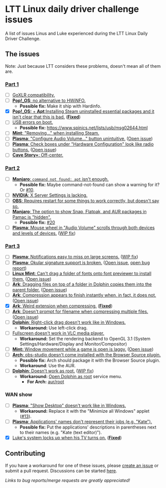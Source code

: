 # LTT Linux daily driver challenge issues

A list of issues Linus and Luke experienced during the LTT Linux Daily Driver Challenge. 

## The issues

Note: Just because LTT considers these problems, doesn't mean all of them are.

### [Part 1](https://www.youtube.com/watch?v=0506yDSgU7M)

- [ ] [GoXLR compatibility.](https://youtu.be/0506yDSgU7M?t=552)
- [ ] [**Pop!\_OS**: no alternative to HWiNFO.](https://youtu.be/0506yDSgU7M?t=579)
  - **Possible fix:** Make it ship with Hardinfo.
- [x] [**Pop!\_OS:** + **Apt**:Installing Steam uninstalled essential packages and it isn't clear that this is bad.](https://youtu.be/0506yDSgU7M?t=607) ([**Fixed**](https://github.com/pop-os/apt/pull/1))
- [ ] [USB errors on boot.](https://youtu.be/0506yDSgU7M?t=870)
  - **Possible fix:** https://www.spinics.net/lists/usb/msg02644.html
- [ ] [**Mint**: "Removing..." when installing Steam.](https://youtu.be/0506yDSgU7M?t=921)
- [ ] [**Plasma**: "Configure Audio Volume..." button unintuitive.](https://youtu.be/0506yDSgU7M?t=982) ([Open issue](https://invent.kde.org/teams/usability/issue-board/-/issues/11))
- [ ] [**Plasma**: Check boxes under "Hardware Configuration" look like radio buttons.](https://youtu.be/0506yDSgU7M?t=991) ([Open issue](https://gitlab.manjaro.org/applications/manjaro-settings-manager/-/issues/194))
- [ ] [**Cave Story+**: Off-center.](https://youtu.be/0506yDSgU7M?t=1101)

### [Part 2](https://youtu.be/3E8IGy6I9Wo)

- [ ] [**Manjaro**: `command not found: apt` isn't enough.](https://youtu.be/3E8IGy6I9Wo?t=107)
  - **Possible fix:** Maybe command-not-found can show a warning for it? Or [#10](https://github.com/glibg10b/ltt-linux-challenge-issues/issues/10).
- [ ] [**NVIDIA**: X Server Settings is lacking.](https://youtu.be/3E8IGy6I9Wo?t=183)
- [ ] [**OBS**: Requires restart for some things to work correctly, but doesn't say so.](https://youtu.be/3E8IGy6I9Wo?t=224)
- [ ] [**Manjaro**: The option to show Snap, Flatpak, and AUR packages in Pamac is "hidden".](https://youtu.be/3E8IGy6I9Wo?t=540)
  - **Possible fix:** [#20](https://github.com/glibg10b/ltt-linux-challenge-issues/issues/20)
- [ ] [**Plasma**: Mouse wheel in "Audio Volume" scrolls through both devices and levels of devices.](https://youtu.be/3E8IGy6I9Wo?t=573) ([WIP fix](https://invent.kde.org/teams/usability/issue-board/-/issues/9))

### [Part 3](https://youtu.be/TtsglXhbxno)

- [ ] [**Plasma**: Notifications easy to miss on large screens.](https://youtu.be/TtsglXhbxno?t=163) ([WIP fix](https://invent.kde.org/teams/usability/issue-board/-/issues/4))
- [ ] [**Plasma**: Okular signature support is broken.](https://youtu.be/TtsglXhbxno?t=281) ([Open issue](https://invent.kde.org/teams/usability/issue-board/-/issues/5), [open bug report](https://bugs.kde.org/show_bug.cgi?id=315930))
- [ ] [**Linux Mint**: Can't drag a folder of fonts onto font previewer to install them.](https://youtu.be/TtsglXhbxno?t=455) ([Open issue](https://gitlab.gnome.org/GNOME/gnome-font-viewer/-/issues/5))
- [ ] [**Ark**: Dragging files on top of a folder in Dolphin copies them into the parent folder.](https://youtu.be/TtsglXhbxno?t=499) ([Open issue](https://invent.kde.org/teams/usability/issue-board/-/issues/8))
- [ ] [**Ark**: Compression appears to finish instantly when, in fact, it does not.](https://youtu.be/TtsglXhbxno?t=732) ([Open issue](https://invent.kde.org/teams/usability/issue-board/-/issues/3))
- [x] [**Ark**: Weird extension when compressing.](https://youtu.be/TtsglXhbxno?t=732) ([**Fixed**](https://invent.kde.org/utilities/ark/-/merge_requests/79))
- [ ] [**Ark**: Doesn't prompt for filename when compressing multiple files.](https://youtu.be/TtsglXhbxno?t=816) ([Open issue](https://invent.kde.org/teams/usability/issue-board/-/issues/10))
- [ ] [**Dolphin**: Right-click drag doesn't work like in Windows.](https://youtu.be/TtsglXhbxno?t=1024)
  - **Workaround:** Use left-click drag.
- [ ] [Fullscreen doesn't work in VLC media player.](https://youtu.be/TtsglXhbxno?t=1234)
  - **Workaround:** Set the rendering backend to OpenGL 3.1 (System Settings/Hardware/Display and Monitor/Compositor)
- [ ] [**Mint:** Window movement while a game is open is laggy.](https://youtu.be/TtsglXhbxno?t=1294) ([Open issue](https://github.com/linuxmint/Cinnamon/issues/2465))
- [ ] [**Arch**: obs-studio doesn't come installed with the Browser Source plugin.](https://youtu.be/TtsglXhbxno?t=1408)
  - **Possible fix:** Arch should package it with the Browser Source plugin. 
  - **Workaround**: Use the AUR.
- [ ] [**Dolphin**: Doesn't work as root.](https://youtu.be/TtsglXhbxno?t=1496) ([WIP fix](https://invent.kde.org/teams/usability/issue-board/-/issues/6))
  - **Workaround:** [Open Dolphin as root](https://store.kde.org/p/1384645/) service menu.
    - **For Arch:** [aur/root](https://github.com/glibg10b/ltt-linux-challenge-issues/issues/22)

### WAN show

- [ ] [**Plasma**: "Show Desktop" doesn't work like in Windows.](https://youtu.be/fJB9fdXWiiw?t=497)
  - **Workaround:** Replace it with the "Minimize all Windows" applet ([#13](https://github.com/glibg10b/ltt-linux-challenge-issues/issues/13)).
- [ ] [**Plasma**: Applications' names don't represent their jobs (e.g. "Kate").](https://youtu.be/fJB9fdXWiiw?t=702)
  - **Possible fix:** Put the applications' descriptions in parentheses next to their names (e.g. "Kate (text editor)").
- [x] [Luke's system locks up when his TV turns on.](https://youtu.be/sS25mCLyQyk?t=416) ([**Fixed**](https://bugs.kde.org/show_bug.cgi?id=446699))

## Contributing

If you have a workaround for one of these issues, please [create an issue](https://github.com/glibg10b/ltt-linux-challenge-issues/issues/new/choose) or submit a pull request. Discussions can be started [here](https://github.com/glibg10b/ltt-linux-challenge-issues/discussions/categories/general). 

*Links to bug reports/merge requests are greatly appreciated!*
